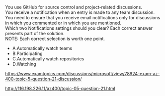 You use GitHub for source control and project-related discussions.<br/>You receive a notification when an entry is made to any team discussion.<br/>You need to ensure that you receive email notifications only for discussions in which you commented or in which you are mentioned.<br/>Which two Notifications settings should you clear? Each correct answer presents part of the solution.<br/>NOTE: Each correct selection is worth one point.<br/><ul><li class="multi-choice-item"><span class="multi-choice-letter" data-choice-letter="A">A.</span>Automatically watch teams</li><li class="multi-choice-item correct-hidden"><span class="multi-choice-letter" data-choice-letter="B">B.</span>Participating</li><li class="multi-choice-item correct-hidden"><span class="multi-choice-letter" data-choice-letter="C">C.</span>Automatically watch repositories</li><li class="multi-choice-item"><span class="multi-choice-letter" data-choice-letter="D">D.</span>Watching</li></ul><p><a href="https://www.examtopics.com/discussions/microsoft/view/78924-exam-az-400-topic-5-question-21-discussion/">https://www.examtopics.com/discussions/microsoft/view/78924-exam-az-400-topic-5-question-21-discussion/</a></p><p><a href="http://116.198.226.11/az400/topic-05-question-21.html">http://116.198.226.11/az400/topic-05-question-21.html</a></p><script src="https://giscus.app/client.js"                    data-repo="azsamples/az204"                    data-repo-id="R_kgDOMRXzDQ"                    data-category="General"                    data-category-id="DIC_kwDOMRXzDc4Cgi27"                    data-mapping="pathname"                    data-strict="0"                    data-reactions-enabled="0"                    data-emit-metadata="0"                    data-input-position="bottom"                    data-theme="preferred_color_scheme"                    data-lang="en"                    crossorigin="anonymous"                    async>                    </script>